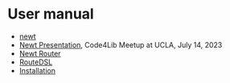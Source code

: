 
# User manual

- [newt](newt.1.md)
- [Newt Presentation](presentation/), Code4Lib Meetup at UCLA, July 14, 2023
- [Newt Router](newt-router.md)
- [RouteDSL](routedsl.md)
- [Installation](INSTALL.md)
